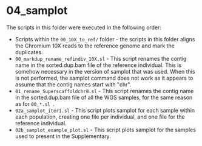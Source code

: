 # 04_samplot

The scripts in this folder were executed in the following order:

* Scripts within the `00_10X_to_ref/` folder - the scripts in this folder aligns the Chromium 10X reads to the reference genome and mark the duplicates.
* `00_markdup_rename_refindiv_10X.sl` - This script renames the contig name in the sorted.dup.bam file of the reference individual. This is somehow necessary in the version of samplot that was used. When this is not performed, the samplot command does not work as it appears to assume that the contig names start with "chr".
* `01_rename_Superscaffoldchr8.sl` - This script renames the contig name in the sorted.dup.bam file of all the WGS samples, for the same reason as for `00_*.sl `.
* `02a_samplot_iter1.sl` - This script plots samplot for each sample within each population, creating one file per individual, and one file for the reference individual.
* `02b_samplot_example_plot.sl` - This script plots samplot for the samples used to present in the Supplementary.
